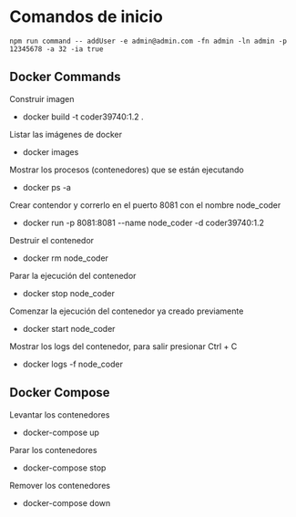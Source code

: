 
# Comandos de inicio

```shell
npm run command -- addUser -e admin@admin.com -fn admin -ln admin -p 12345678 -a 32 -ia true
```

## Docker Commands

Construir imagen
* docker build -t coder39740:1.2 .

Listar las imágenes de docker
* docker images

Mostrar los procesos (contenedores) que se están ejecutando
* docker ps -a

Crear contendor y correrlo en el puerto 8081 con el nombre node_coder
* docker run -p 8081:8081 --name node_coder -d coder39740:1.2

Destruir el contenedor
* docker rm node_coder

Parar la ejecución del contenedor
* docker stop node_coder

Comenzar la ejecución del contenedor ya creado previamente
* docker start node_coder

Mostrar los logs del contenedor, para salir presionar Ctrl + C
* docker logs -f node_coder

## Docker Compose

Levantar los contenedores
* docker-compose up

Parar los contenedores
* docker-compose stop

Remover los contenedores
* docker-compose down